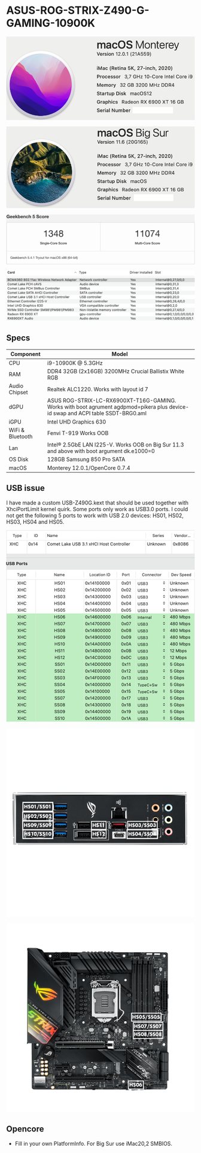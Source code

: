 # ASUS-ROG-STRIX-Z490-G-GAMING-10900K
 <p align="center">
  <img src="Images/AboutThisMac2.png" align=center">
 </p>
 <p align="center">
  <img src="Images/AboutThisMac.png" align=center">
 </p>
  <p align="center">
  <img src="Images/Geekbench5.png" align=center">
 </p>
 <p align="center">
  <img src="Images/PCI.png" align=center">
 </p>

 ## Specs
 | **Component** | **Model** |
| ------------- | --------- |
| CPU | i9-10900K @ 5.3GHz |
| RAM | DDR4 32GB (2x16GB) 3200MHz Crucial Ballistix White RGB |
| Audio Chipset | Realtek ALC1220. Works with layout id 7 |
| dGPU | ASUS ROG-STRIX-LC-RX6900XT-T16G-GAMING. Works with boot agrument agdpmod=pikera plus device-id swap and ACPI table SSDT-BRG0.aml |
| iGPU | Intel UHD Graphics 630 |
| WiFi & Bluetooth | Fenvi T-919 Works OOB |
| Lan |  Intel® 2.5GbE LAN I225-V. Works OOB on Big Sur 11.3 and above with boot argument dk.e1000=0 |
| OS Disk | 128GB Samsung 850 Pro SATA |
| macOS | Monterey 12.0.1/OpenCore 0.7.4 |

## USB issue
I have made a custom USB-Z490G.kext that should be used together with XhciPortLimit kernel quirk. Some ports only work as USB3.0 ports. I could not get the following 5 ports to work with USB 2.0 devices: HS01, HS02, HS03, HS04 and HS05.
 <p align="center">
  <img src="Images/USB.png" align=center">
 </p>
 <p align="center">
  <img src="Images/BackIO.png" align=center">
 </p>
  <p align="center">
  <img src="Images/MB.png" align=center">
 </p>
 
## Opencore
- Fill in your own PlatformInfo. For Big Sur use iMac20,2 SMBIOS.